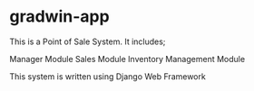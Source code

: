 # gradwin-app
This is a Point of Sale System. It includes; 

Manager Module
Sales Module
Inventory Management Module

This system is written using Django Web Framework
